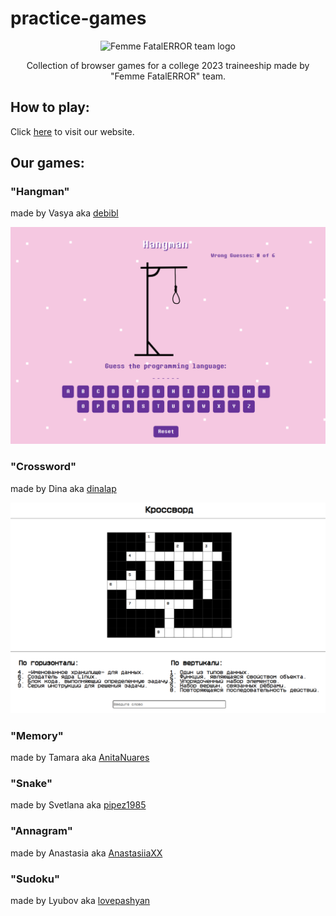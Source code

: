 # practice-games

<p align="center">
  <img src="/img/" width="200" alt="Femme FatalERROR team logo"/>
</p>

<p align="center">Collection of browser games for a college 2023 traineeship made by "Femme FatalERROR" team.</p>

## How to play:

Click [here](https://debibl.github.io/practice-games/) to visit our website.

## Our games:

### "Hangman"
made by Vasya aka [debibl](https://github.com/debibl)

<img src="/img/games_preview/preview_hangman.png" alt="Hangman Game Preview">

### "Crossword"
made by Dina aka [dinalap](https://github.com/dinalap)

<img src="/img/games_preview/preview_crossword.png" alt="Crossword Game Preview">

### "Memory"
made by Tamara aka [AnitaNuares](https://github.com/AnitaNuares)

### "Snake"
made by Svetlana aka [pipez1985](https://github.com/pipez1985)

### "Annagram"
made by Anastasia aka [AnastasiiaXX](https://github.com/AnastasiiaXX)

### "Sudoku"
made by Lyubov aka [lovepashyan](https://github.com/lovepashyan)
